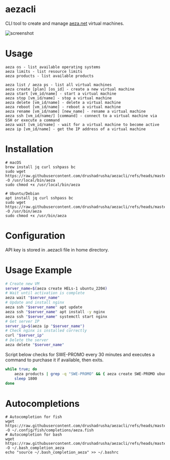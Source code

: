 # aezacli

CLI tool to create and manage [aeza.net](https://aeza.net/?ref=397668) virtual machines.

![screenshot](screenshot.png)

# Usage

```
aeza os - list available operating systems
aeza limits - list resource limits
aeza products - list available products

aeza list / aeza ps - list all virtual machines
aeza create [plan] [os_id] - create a new virtual machine
aeza start [vm_id/name] - start a virtual machine
aeza stop [vm_id/name] - stop a virtual machine
aeza delete [vm_id/name] - delete a virtual machine
aeza reboot [vm_id/name] - reboot a virtual machine
aeza rename [vm_id/name] [new_name] - rename a virtual machine
aeza ssh [vm_id/name/] [command] - connect to a virtual machine via SSH or execute a command
aeza wait [vm_id/name] - wait for a virtual machine to become active
aeza ip [vm_id/name] - get the IP address of a virtual machine
```

# Installation

```shell
# macOS
brew install jq curl sshpass bc
sudo wget https://raw.githubusercontent.com/drushadrusha/aezacli/refs/heads/master/aezacli -O /usr/local/bin/aeza
sudo chmod +x /usr/local/bin/aeza

# Ubuntu/Debian
apt install jq curl sshpass bc
sudo wget https://raw.githubusercontent.com/drushadrusha/aezacli/refs/heads/master/aezacli -O /usr/bin/aeza
sudo chmod +x /usr/bin/aeza
```

# Configuration

API key is stored in .aezacli file in home directory.

# Usage Example

```bash
# Create new VM
server_name=$(aeza create HELs-1 ubuntu_2204)
# Wait until activation is complete
aeza wait "$server_name"
# Update and install nginx
aeza ssh "$server_name" apt update
aeza ssh "$server_name" apt install -y nginx
aeza ssh "$server_name" systemctl start nginx
# Get server IP
server_ip=$(aeza ip "$server_name")
# Check nginx is installed correctly
curl "$server_ip"
# Delete the server
aeza delete "$server_name"
```

Script below checks for SWE-PROMO every 30 minutes and executes a command to purchase it if available, then exits.

```bash
while true; do
    aeza products | grep -q "SWE-PROMO" && { aeza create SWE-PROMO ubuntu_2404 month; exit; }
    sleep 1800
done
```

# Autocompletions

```shell
# Autocompletion for fish
wget https://raw.githubusercontent.com/drushadrusha/aezacli/refs/heads/master/aeza.fish -O ~/.config/fish/completions/aeza.fish
# Autocompletion for bash
wget https://raw.githubusercontent.com/drushadrusha/aezacli/refs/heads/master/aeza.fish -O ~/.bash_completion_aeza
echo "source ~/.bash_completion_aeza" >> ~/.bashrc
```